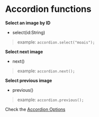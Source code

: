 # Accordion functions #

**Select an image by ID**
  * select(id:String)

> example: `accordion.select("moais");`

**Select next image**
  * next()

> example: `accordion.next();`

**Select previous image**
  * previous()

> example: `accordion.previous();`

Check the [Accordion Options](accordOptions.md)